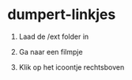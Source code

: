 # dumpert-linkjes

1. Laad de /ext folder in

2. Ga naar een filmpje

3. Klik op het icoontje rechtsboven
